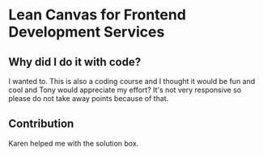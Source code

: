 # Lean Canvas for Frontend Development Services

## Why did I do it with code?
I wanted to. This is also a coding course and I thought it would be fun and cool and Tony would appreciate my effort? It's not very responsive so please do not take away points because of that.

## Contribution 
Karen helped me with the solution box.